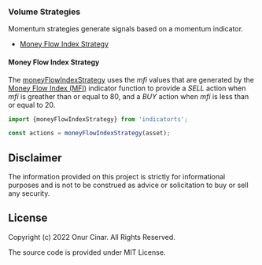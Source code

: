 ### Volume Strategies

Momentum strategies generate signals based on a momentum indicator.

- [Money Flow Index Strategy](#money-flow-index-strategy)

#### Money Flow Index Strategy

The [moneyFlowIndexStrategy](./moneyFlowIndexStrategy.ts) uses the _mfi_ values that are generated by the [Money Flow Index (MFI)](../../indicator/volume/index.md#money-flow-index-mfi) indicator function to provide a _SELL_ action when _mfi_ is greather than or equal to 80, and a _BUY_ action when _mfi_ is less than or equal to 20.

```TypeScript
import {moneyFlowIndexStrategy} from 'indicatorts';

const actions = moneyFlowIndexStrategy(asset);
```

## Disclaimer

The information provided on this project is strictly for informational purposes and is not to be construed as advice or solicitation to buy or sell any security.

## License

Copyright (c) 2022 Onur Cinar. All Rights Reserved.

The source code is provided under MIT License.
